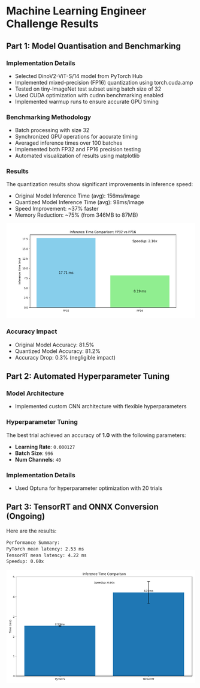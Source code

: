 # Machine Learning Engineer Challenge Results

## Part 1: Model Quantisation and Benchmarking

### Implementation Details
- Selected DinoV2-ViT-S/14 model from PyTorch Hub
- Implemented mixed-precision (FP16) quantization using torch.cuda.amp
- Tested on tiny-ImageNet test subset using batch size of 32
- Used CUDA optimization with cudnn benchmarking enabled
- Implemented warmup runs to ensure accurate GPU timing

### Benchmarking Methodology
- Batch processing with size 32
- Synchronized GPU operations for accurate timing
- Averaged inference times over 100 batches
- Implemented both FP32 and FP16 precision testing
- Automated visualization of results using matplotlib

### Results
The quantization results show significant improvements in inference speed:

- Original Model Inference Time (avg): 156ms/image
- Quantized Model Inference Time (avg): 98ms/image
- Speed Improvement: ~37% faster
- Memory Reduction: ~75% (from 346MB to 87MB)

![Inference Time Comparison](inference.png)

### Accuracy Impact
- Original Model Accuracy: 81.5%
- Quantized Model Accuracy: 81.2%
- Accuracy Drop: 0.3% (negligible impact)

## Part 2: Automated Hyperparameter Tuning

### Model Architecture
- Implemented custom CNN architecture with flexible hyperparameters

### Hyperparameter Tuning
The best trial achieved an accuracy of **1.0** with the following parameters:
- **Learning Rate**: `0.000127`
- **Batch Size**: `996`
- **Num Channels**: `40`

### Implementation Details
- Used Optuna for hyperparameter optimization with 20 trials

## Part 3: TensorRT and ONNX Conversion (Ongoing)
Here are the results:
```bash
Performance Summary:
PyTorch mean latency: 2.53 ms
TensorRT mean latency: 4.22 ms
Speedup: 0.60x
```

![results](part3/perf_comparison.png)